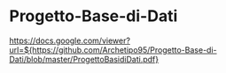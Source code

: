 # Progetto-Base-di-Dati


https://docs.google.com/viewer?url=${https://github.com/Archetipo95/Progetto-Base-di-Dati/blob/master/ProgettoBasidiDati.pdf}
